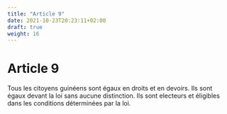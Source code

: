 ```yaml
---
title: "Article 9"
date: 2021-10-23T20:23:11+02:00
draft: true
weight: 16
---
```


# Article 9

Tous les citoyens guinéens sont égaux en droits et en devoirs. Ils sont égaux devant la loi sans aucune distinction. Ils sont electeurs et éligibles dans les conditions déterminées par la loi.

